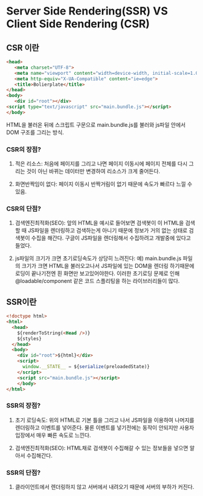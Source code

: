 # Server Side Rendering(SSR) VS Client Side Rendering (CSR)

## CSR 이란

```html
<head>
   <meta charset="UTF-8">
   <meta name="viewport" content="width=device-width, initial-scale=1.0">
   <meta http-equiv="X-UA-Compatible" content="ie=edge">
   <title>Bolierplate</title>
</head>
<body>
   <div id="root"></div>
<script type="text/javascript" src="main.bundle.js"></script>
</body>
```

HTML을 불러온 뒤에 스크립트 구문으로 main.bundle.js를 불러와
js파일 안에서 DOM 구조를 그리는 방식.

### CSR의 장점?

1. 적은 리소스: 처음에 페이지를 그리고 나면 페이지 이동시에 페이지 전체를 다시 그리는 것이 아닌 바뀌는 데이터만 변경하여 리소스가 크게 줄어든다.

2. 화면반짝임이 없다: 페이지 이동시 반짝거림이 없기 때문에 속도가 빠르다 느낄 수 있음.

### CSR의 단점?

1. 검색엔진최적화(SEO): 앞의 HTML을 예시로 들어보면 검색봇이 이 HTML을 검색할 때 JS파일을 렌더링하고 검색하는게 아니기 때문에 정보가 거의 없는 상태로 검색봇이 수집을 해간다. 구글이 JS파일을 렌더링해서 수집하려고 개발중에 있다고 들었다.


2. js파일의 크기가 크면 초기로딩속도가 상당히 느려진다: 예) main.bundle.js 파일의 크기가 크면 HTML을 불러오고나서 JS파일에 있는 DOM을 렌더링 하기때문에 로딩이 끝나기전엔 흰 화면만 보고있어야한다. 이러한 초기로딩 문제로 인해  @loadable/component 같은 코드 스플리팅을 하는 라이브러리들이 많다.

## SSR이란

```html
<!doctype html>
<html>
  <head>
    ${renderToString(<Head />)}
    ${styles}
  </head>
  <body>
    <div id="root">${html}</div>
    <script>
      window.__STATE__ = ${serialize(preloadedState)}
    </script>
    <script src="main.bundle.js"></script>
    </body>
</html>
```

### SSR의 장점?
1. 초기 로딩속도: 위의 HTML로 기본 틀을 그리고 나서 JS파일을 이용하여 나머지를 렌더링하고 이벤트를 넣어준다. 물론 이벤트를 넣기전에는 동작이 안되지만 사용자 입장에서 매우 빠른 속도로 느낀다.

2. 검색엔진최적화(SEO): HTML채로 검색봇이 수집해갈 수 있는 정보들을 넣으면 알아서 수집해간다.


### SSR의 단점?
1. 클라이언트에서 렌더링하지 않고 서버에서 내려오기 때문에 서버의 부하가 커진다.